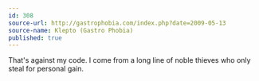 ```yaml
---
id: 308
source-url: http://gastrophobia.com/index.php?date=2009-05-13
source-name: Klepto (Gastro Phobia)
published: true
---
```

 That's against my code. I come from a long line of noble thieves who only steal for personal gain.
